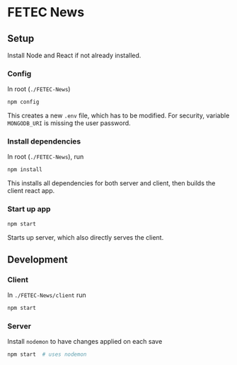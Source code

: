 # FETEC News

## Setup

Install Node and React if not already installed.

### Config

In root (`./FETEC-News`)
```bash
npm config
``` 

This creates a new `.env` file, which has to be modified. For security, variable `MONGODB_URI` is missing the user password.

### Install dependencies

In root (`./FETEC-News`), run 

```bash
npm install
```

This installs all dependencies for both server and client, then builds the client react app.


### Start up app

```bash
npm start
```

Starts up server, which also directly serves the client.

## Development

### Client

In `./FETEC-News/client` run 

```bash
npm start
```

### Server

Install `nodemon` to have changes applied on each save

``` bash
npm start  # uses nodemon
```
